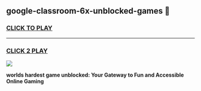 
## google-classroom-6x-unblocked-games 👋
<h3>
<a href="https://premium.freeplayer.one?title=google-classroom-6x-unblocked-games&ref=14F">CLICK TO PLAY</a></h3>
<hr>

<h3>
<a href="https://premium.freeplayer.one?title=google-classroom-6x-unblocked-games&ref=14F">CLICK 2 PLAY</a>
  
</h3>

<a href="https://premium.freeplayer.one?title=google-classroom-6x-unblocked-games&ref=12F/"><img src="https://clearcache.store/games.png"></a>


**worlds hardest game unblocked: Your Gateway to Fun and Accessible Online Gaming**
